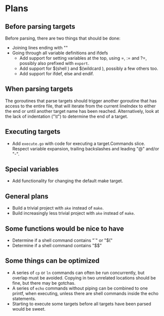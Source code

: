 # Plans

## Before parsing targets

Before parsing, there are two things that should be done:

* Joining lines ending with "\"
* Going through all variable definitions and ifdefs
  * Add support for setting variables at the top, using =, := and ?=, possibly also prefixed with `export`.
  * Add support for $(shell ) and $(wildcard ), possibly a few others too.
  * Add support for ifdef, else and endif.

## When parsing targets

The goroutines that parse targets should trigger another goroutine that has access to the entire file,
that will iterate from the current lineIndex to either the end or until another target name has been reached. Alternatively, look at the lack of indentation ("\t") to determine the end of a target.

## Executing targets

* Add `execute.go` with code for executing a target.Commands slice. Respect variable expansion, trailing backslashes and leading "@" and/or "-".

## Special variables

* Add functionality for changing the default make target.

## General plans

* Build a trivial project with `ake` instead of `make`.
* Build increasingly less trivial project with `ake` instead of `make`.

## Some functions would be nice to have

* Determine if a shell command contains "`" or "$("
* Determine if a shell command contains "$$"

## Some things can be optimized

* A series of `cp` or `ln` commands can often be run concurrently, but overlap must be avoided. Copying in two unrelated locations should be fine, but there may be gotchas.
* A series of `echo` commands without piping can be combined to one printf, when executing, unless there are shell commands inside the echo statements.
* Starting to execute some targets before all targets have been parsed would be sweet.
